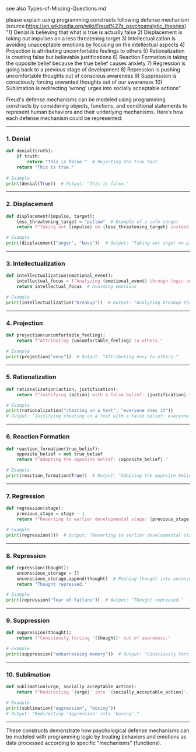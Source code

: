 see also Types-of-Missing-Questions.md


please explain using programming constructs following defense mechanism (source:https://en.wikipedia.org/wiki/Freud%27s_psychoanalytic_theories) "1) Denial is believing that what is true is actually false 2) Displacement is taking out impulses on a less threatening target 3) Intellectualization is avoiding unacceptable emotions by focusing on the intellectual aspects 4) Projection is attributing uncomfortable feelings to others 5) Rationalization is creating false but believable justifications 6) Reaction Formation is taking the opposite belief because the true belief causes anxiety 7) Regression is going back to a previous stage of development 8) Repression is pushing uncomfortable thoughts out of conscious awareness 9) Suppression is consciously forcing unwanted thoughts out of our awareness 10) Sublimation is redirecting ‘wrong’ urges into socially acceptable actions"



Freud's defense mechanisms can be modeled using programming constructs by considering objects, functions, and conditional statements to represent human behaviors and their underlying mechanisms. Here’s how each defense mechanism could be represented:

---

### 1. **Denial**
```python
def denial(truth):
    if truth:
        return "This is false."  # Rejecting the true fact
    return "This is true."
    
# Example
print(denial(True))  # Output: "This is false."
```

---

### 2. **Displacement**
```python
def displacement(impulse, target):
    less_threatening_target = "pillow"  # Example of a safe target
    return f"Taking out {impulse} on {less_threatening_target} instead of {target}."

# Example
print(displacement("anger", "boss"))  # Output: "Taking out anger on pillow instead of boss."
```

---

### 3. **Intellectualization**
```python
def intellectualization(emotional_event):
    intellectual_focus = f"Analyzing {emotional_event} through logic and statistics."
    return intellectual_focus  # Avoiding emotions

# Example
print(intellectualization("breakup"))  # Output: "Analyzing breakup through logic and statistics."
```

---

### 4. **Projection**
```python
def projection(uncomfortable_feeling):
    return f"Attributing {uncomfortable_feeling} to others."

# Example
print(projection("envy"))  # Output: "Attributing envy to others."
```

---

### 5. **Rationalization**
```python
def rationalization(action, justification):
    return f"Justifying {action} with a false belief: {justification}."

# Example
print(rationalization("cheating on a test", "everyone does it"))  
# Output: "Justifying cheating on a test with a false belief: everyone does it."
```

---

### 6. **Reaction Formation**
```python
def reaction_formation(true_belief):
    opposite_belief = not true_belief
    return f"Adopting the opposite belief: {opposite_belief}."

# Example
print(reaction_formation(True))  # Output: "Adopting the opposite belief: False."
```

---

### 7. **Regression**
```python
def regression(stage):
    previous_stage = stage - 1
    return f"Reverting to earlier developmental stage: {previous_stage}."

# Example
print(regression(3))  # Output: "Reverting to earlier developmental stage: 2."
```

---

### 8. **Repression**
```python
def repression(thought):
    unconscious_storage = []
    unconscious_storage.append(thought)  # Pushing thought into unconscious
    return "Thought repressed."

# Example
print(repression("fear of failure"))  # Output: "Thought repressed."
```

---

### 9. **Suppression**
```python
def suppression(thought):
    return f"Consciously forcing '{thought}' out of awareness."

# Example
print(suppression("embarrassing memory"))  # Output: "Consciously forcing 'embarrassing memory' out of awareness."
```

---

### 10. **Sublimation**
```python
def sublimation(urge, socially_acceptable_action):
    return f"Redirecting '{urge}' into '{socially_acceptable_action}'."

# Example
print(sublimation("aggression", "boxing"))  
# Output: "Redirecting 'aggression' into 'boxing'."
```

---

These constructs demonstrate how psychological defense mechanisms can be modeled with programming logic by treating behaviors and emotions as data processed according to specific "mechanisms" (functions).
